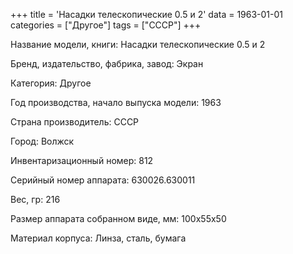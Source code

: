 +++
title = 'Насадки телескопические 0.5 и 2'
data = 1963-01-01
categories = ["Другое"]
tags = ["СССР"]
+++

Название модели, книги: Насадки телескопические 0.5 и 2

Бренд, издательство, фабрика, завод: Экран

Категория: Другое

Год производства, начало выпуска модели: 1963

Страна производитель: СССР

Город: Волжск

Инвентаризационный номер: 812

Серийный номер аппарата: 630026.630011

Вес, гр: 216

Размер аппарата  собранном виде, мм: 100х55х50

Материал корпуса: Линза, сталь, бумага

